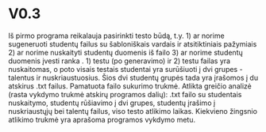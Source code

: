 # V0.3
Iš pirmo programa reikalauja pasirinkti testo būdą, t.y. 1) ar norime sugeneruoti studentų failus su šabloniškais vardais ir atsitiktiniais pažymiais 2) ar norime nuskaityti studentų duomenis iš failo 3) ar norime studentų duomenis įvesti ranka . 1) testu (po generavimo) ir 2) testu failas yra nuskaitomas, o poto visais testais studentai yra surūšiuoti į dvi grupes - talentus ir nuskriaustuosius. Šios dvi studentų grupės tada yra įrašomos į du atskirus .txt failus. Pamatuota failo sukurimo trukmė. Atlikta greičio analizė (rasta vykdymo trukmė atskirų programos dalių): .txt failo su studentais nuskaitymo, studentų rūšiavimo į dvi grupes, studentų įrašimo į nuskriaustųjų bei talentų failus, viso testo atlikimo laikas. Kiekvieno žingsnio atlikimo trukmė yra aprašoma programos vykdymo metu.
